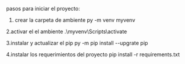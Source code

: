 pasos para iniciar el proyecto:

1. crear la carpeta de ambiente
  py -m venv myvenv

2.activar el el ambiente
  .\myvenv\Scripts\activate

3.instalar y actualizar el pip
  py -m pip install --upgrate pip

4.instalar los requerimientos del proyecto
  pip install -r requirements.txt
